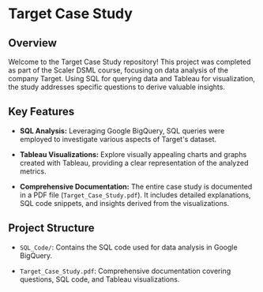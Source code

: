 # Target Case Study

## Overview

Welcome to the Target Case Study repository! This project was completed as part of the Scaler DSML course, focusing on data analysis of the company Target. Using SQL for querying data and Tableau for visualization, the study addresses specific questions to derive valuable insights.

## Key Features

- **SQL Analysis:** Leveraging Google BigQuery, SQL queries were employed to investigate various aspects of Target's dataset.

- **Tableau Visualizations:** Explore visually appealing charts and graphs created with Tableau, providing a clear representation of the analyzed metrics.

- **Comprehensive Documentation:** The entire case study is documented in a PDF file (`Target_Case_Study.pdf`). It includes detailed explanations, SQL code snippets, and insights derived from the visualizations.

## Project Structure

- `SQL_Code/`: Contains the SQL code used for data analysis in Google BigQuery.

- `Target_Case_Study.pdf`: Comprehensive documentation covering questions, SQL code, and Tableau visualizations.
